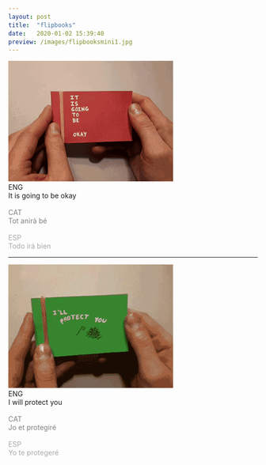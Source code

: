 ```yaml
---
layout: post
title:  "flipbooks"
date:   2020-01-02 15:39:40
preview: /images/flipbooksmini1.jpg
---
```


<div class="row">

  <div class="column">
  <img src="/images/itisgoingtobeokay2.gif" alt="drawing">

</div>

   <div class="column">
   ENG<br>
   It is going to be okay<br><br>

   <font color="#808080">
   CAT<br>
  Tot anirà bé</font><br><br>

  <font color="#A9A9A9">
  ESP<br>
  Todo irá bien</font><br>
   </div>


 </div>



---

<div class="row">

  <div class="column">
    <img src="/images/iwillprotectyou2.gif" alt="drawing">
</div>

   <div class="column">
   ENG<br>
   I will protect you<br><br>
   <font color="#808080">
   CAT<br>
   Jo et protegiré</font><br><br>

   <font color="#A9A9A9">
   ESP<br>
   Yo te protegeré </font><br>
   </div>


 </div>
